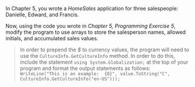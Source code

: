 In Chapter 5, you wrote a *HomeSales* application for three salespeople: Danielle, Edward, and Francis. 

Now, using the code you wrote in *Chapter 5, Programming Exercise 5*, modify the program to use arrays to store the salesperson names, allowed initials, and accumulated sales values.

> In order to prepend the *$* to currency values, the program will need to use the `CultureInfo.GetCultureInfo` method. In order to do this, include the statement `using System.Globalization;` at the top of your program and format the output statements as follows: `WriteLine("This is an example:  {0}", value.ToString("C", CultureInfo.GetCultureInfo("en-US")));`

